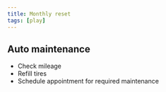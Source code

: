 ```yaml
---
title: Monthly reset
tags: [play]
---
```


## Auto maintenance

- Check mileage
- Refill tires
- Schedule appointment for required maintenance
